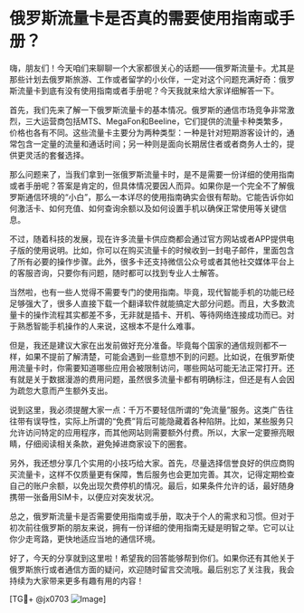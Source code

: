 # 俄罗斯流量卡是否真的需要使用指南或手册？

嗨，朋友们！今天咱们来聊聊一个大家都很关心的话题——俄罗斯流量卡。尤其是那些计划去俄罗斯旅游、工作或者留学的小伙伴，一定对这个问题充满好奇：俄罗斯流量卡到底有没有使用指南或者手册呢？今天我就来给大家详细解答一下。

首先，我们先来了解一下俄罗斯流量卡的基本情况。俄罗斯的通信市场竞争非常激烈，三大运营商包括MTS、MegaFon和Beeline，它们提供的流量卡种类繁多，价格也各有不同。这些流量卡主要分为两种类型：一种是针对短期游客设计的，通常包含一定量的流量和通话时间；另一种则是面向长期居住者或者商务人士的，提供更灵活的套餐选择。

那么问题来了，当我们拿到一张俄罗斯流量卡时，是不是需要一份详细的使用指南或者手册呢？答案是肯定的，但具体情况要因人而异。如果你是一个完全不了解俄罗斯通信环境的“小白”，那么一本详尽的使用指南确实会很有帮助。它能告诉你如何激活卡、如何充值、如何查询余额以及如何设置手机以确保正常使用等关键信息。

不过，随着科技的发展，现在许多流量卡供应商都会通过官方网站或者APP提供电子版的使用说明。比如，你可以在购买流量卡的时候收到一封电子邮件，里面包含了所有必要的操作步骤。此外，很多卡还支持微信公众号或者其他社交媒体平台上的客服咨询，只要你有问题，随时都可以找到专业人士解答。

当然啦，也有一些人觉得不需要专门的使用指南。毕竟，现代智能手机的功能已经足够强大了，很多人直接下载一个翻译软件就能搞定大部分问题。而且，大多数流量卡的操作流程其实都差不多，无非就是插卡、开机、等待网络连接成功而已。对于熟悉智能手机操作的人来说，这根本不是什么难事。

但是，我还是建议大家在出发前做好充分准备。毕竟每个国家的通信规则都不一样，如果不提前了解清楚，可能会遇到一些意想不到的问题。比如说，在俄罗斯使用流量卡时，你需要知道哪些应用会被限制访问，哪些网站可能无法正常打开。还有就是关于数据漫游的费用问题，虽然很多流量卡都有明确标注，但还是有人会因为疏忽大意而产生额外支出。

说到这里，我必须提醒大家一点：千万不要轻信所谓的“免流量”服务。这类广告往往带有误导性，实际上所谓的“免费”背后可能隐藏着各种陷阱。比如，某些服务只允许访问特定的应用程序，而其他网站则需要额外付费。所以，大家一定要擦亮眼睛，仔细阅读相关条款，避免掉进商家设下的圈套。

另外，我还想分享几个实用的小技巧给大家。首先，尽量选择信誉良好的供应商购买流量卡，这样不仅质量更有保障，售后服务也会更加完善。其次，记得定期检查自己的账户余额，以免出现欠费停机的情况。最后，如果条件允许的话，最好随身携带一张备用SIM卡，以便应对突发状况。

总之，俄罗斯流量卡是否需要使用指南或手册，取决于个人的需求和习惯。但对于初次前往俄罗斯的朋友来说，拥有一份详细的使用指南无疑是明智之举。它可以让你少走弯路，更快地适应当地的通信环境。

好了，今天的分享就到这里啦！希望我的回答能够帮到你们。如果你还有其他关于俄罗斯旅行或者通信方面的疑问，欢迎随时留言交流哦。最后别忘了关注我，我会持续为大家带来更多有趣有用的内容！

[TG💪+ @jx0703 ![Image](https://github.com/user-attachments/assets/dbca1d08-cadb-493c-b0ec-ad6f7a83f270)]